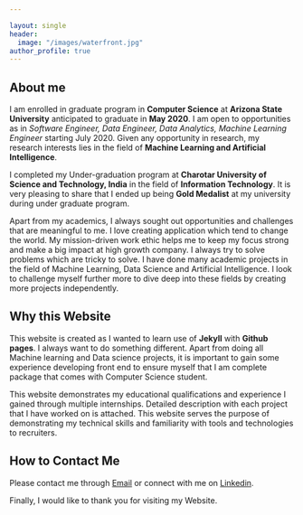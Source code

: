 ```yaml
---

layout: single
header:
  image: "/images/waterfront.jpg"
author_profile: true
---
```


## About me
I am enrolled in graduate program in **Computer Science** at **Arizona State University** anticipated to graduate in **May 2020**. I am open to opportunities as in *Software Engineer, Data Engineer, Data Analytics, Machine Learning Engineer* starting July 2020. Given any opportunity in research, my research interests lies in the field of **Machine Learning and Artificial Intelligence**.

I completed my Under-graduation program at **Charotar University of Science and Technology, India** in the field of **Information Technology**. It is very pleasing to share that I ended up being **Gold Medalist** at my university during under graduate program.

Apart from my academics, I always sought out opportunities and challenges that are meaningful to me. I love creating application which tend to change the world. My mission-driven work ethic helps me to keep my focus strong and make a big impact at high growth company. I always try to solve problems which are tricky to solve. I have done many academic projects in the field of Machine Learning, Data Science and Artificial Intelligence. I look to challenge myself further more to dive deep into these fields by creating more projects independently.

## Why this Website
This website is created as I wanted to learn use of **Jekyll** with **Github pages**. I always want to do something different. Apart from doing all Machine learning and Data science projects, it is important to gain some experience developing front end to ensure myself that I am complete package that comes with Computer Science student.

This website demonstrates my educational qualifications and experience I gained through multiple internships. Detailed description with each project that I have worked on is attached. This website serves the purpose of demonstrating my technical skills and familiarity with tools and technologies to recruiters.

## How to Contact Me
Please contact me through [Email](mailto:tpshah2@asu.edu) or connect with me on [Linkedin](https://www.linkedin.com/in/tirthshah08).

Finally, I would like to thank you for visiting my Website.
